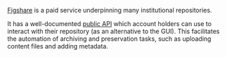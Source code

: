 [Figshare](https://figshare.com/) is a paid service underpinning many institutional repositories.

It has a well-documented [public API](https://docs.figshare.com/) which account holders can use to interact with their repository (as an alternative to the GUI). This facilitates the automation of archiving and preservation tasks, such as uploading content files and adding metadata.